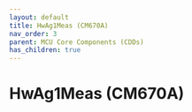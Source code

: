 ```yaml
---
layout: default
title: HwAg1Meas (CM670A)
nav_order: 3
parent: MCU Core Components (CDDs)
has_children: true
---
```

# HwAg1Meas (CM670A)
